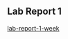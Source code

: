 ## Lab Report 1
[lab-report-1-week](https://anjaneyasuden.github.io/cse15l-lab-reports/lab-report-1-week-2.html)
